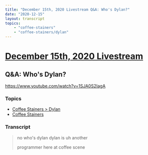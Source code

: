 ```yaml
---
title: "December 15th, 2020 Livestream Q&A: Who's Dylan?"
date: "2020-12-15"
layout: transcript
topics:
    - "coffee-stainers"
    - "coffee-stainers/dylan"
---
```

# [December 15th, 2020 Livestream](../2020-12-15.md)
## Q&A: Who's Dylan?
https://www.youtube.com/watch?v=1SJA0S2IagA

### Topics
* [Coffee Stainers > Dylan](../topics/coffee-stainers/dylan.md)
* [Coffee Stainers](../topics/coffee-stainers.md)

### Transcript

> no who's dylan dylan is uh another
> 
> programmer here at coffee scene
> 
